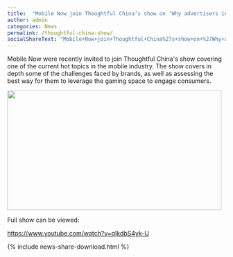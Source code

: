 ```yaml
---
title:  "Mobile Now join Thoughtful China’s show on ‘Why advertisers in China don’t get online gaming"
author: admin
categories: News
permalink: /thoughtful-china-show/
socialShareText: "Mobile+Now+join+Thoughtful+China%27s+show+on+%27Why+advertisers+in+China+don%27t+get+online+gaming"
---
```

Mobile Now were recently invited to join Thoughtful China's show covering one of the current hot topics in the mobile industry. The show covers in depth some of the challenges faced by brands, as well as assessing the best way for them to leverage the gaming space to engage consumers.

<img alt="" src="{{ site.assetsurl }}2014/11/Screen-Shot-2014-10-31-at-1.50.05-PM-1030x578.png" width="494" height="277">

Full show can be viewed:

<https://www.youtube.com/watch?v=qIkdbS4yk-U>
<!--more-->
{% include news-share-download.html %}
